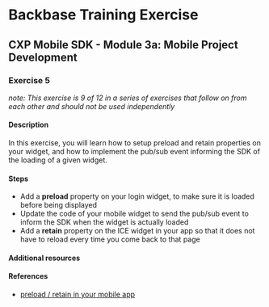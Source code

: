 # Backbase Training Exercise

## CXP Mobile SDK - Module 3a: Mobile Project Development

### Exercise 5

_note: This exercise is 9 of 12 in a series of exercises that follow on from each other and should not be used independently_

#### Description

In this exercise, you will learn how to setup preload and retain properties on your widget, and how to implement the pub/sub event informing the SDK of the loading of a given widget.

#### Steps

 - Add a **preload** property on your login widget, to make sure it is loaded before being displayed
 - Update the code of your mobile widget to send the pub/sub event to inform the SDK when the widget is actually loaded
 - Add a **retain** property on the ICE widget in your app so that it does not have to reload every time you come back to that page

#### Additional resources

#### References

 - [preload / retain in your mobile app](https://my.backbase.com/resources/documentation/mobile-sdk/1.2/mobileapp_preload_retain.html)

